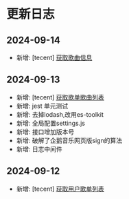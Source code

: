 # 更新日志

## 2024-09-14
- 新增: [tecent] [获取歌曲信息](http://localhost:3678/v1.0.0/tecent/songInfo)

## 2024-09-13
- 新增: [tecent] [获取歌单歌曲列表](http://localhost:3678/v1.0.0/tecent/playlistInfo)
- 新增: jest 单元测试
- 新增: 去掉lodash,改用es-toolkit
- 新增: 全局配置settings.js
- 新增: 接口增加版本号
- 新增: 破解了企鹅音乐网页版sign的算法
- 新增: 日志中间件

## 2024-09-12
- 新增: [tecent] [获取用户歌单列表](http://localhost:3678/v1.0.0/tecent/userPlaylist)

